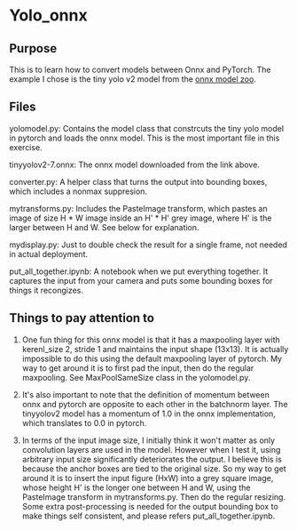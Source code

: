 # Yolo_onnx

## Purpose
This is to learn how to convert models between Onnx and PyTorch. The example I chose is the tiny yolo v2 model from the [onnx model zoo](https://github.com/onnx/models/tree/main/validated/vision/object_detection_segmentation/tiny-yolov2). 

## Files
yolomodel.py: Contains the model class that constrcuts the tiny yolo model in pytorch and loads the onnx model. This is the most important file in this exercise.

tinyyolov2-7.onnx: The onnx model downloaded from the link above.

converter.py: A helper class that turns the output into bounding boxes, which includes a nonmax suppresion.

mytransforms.py: Includes the PasteImage transform, which pastes an image of size H * W image inside an H' * H' grey image, where H' is the larger between H and W. See below for explanation.

mydisplay.py: Just to double check the result for a single frame, not needed in actual deployment.

put_all_together.ipynb: A notebook when we put everything together. It captures the input from your camera and puts some bounding boxes for things it recongizes.

## Things to pay attention to
1. One fun thing for this onnx model is that it has a maxpooling layer with kerenl_size 2, stride 1 and maintains the input shape (13x13). It is actually impossible to do this using the default maxpooling layer of pytorch. My way to get around it is to first pad the input, then do the regular maxpooling. See MaxPoolSameSize class in the yolomodel.py.

2. It's also important to note that the definition of momentum between onnx and pytorch are opposite to each other in the batchnorm layer. The tinyyolov2 model has a momentum of 1.0 in the onnx implementation, which translates to 0.0 in pytorch.

3. In terms of the input image size, I initially think it won't matter as only convolution layers are used in the model. However when I test it, using arbitrary input size significantly deteriorates the output. I believe this is because the anchor boxes are tied to the original size. So my way to get around it is to insert the input figure (HxW) into a grey square image, whose height H' is the longer one between H and W, using the PasteImage transform in mytransforms.py. Then do the regular resizing. Some extra post-processing is needed for the output bounding box to make things self consistent, and please refers put_all_together.ipynb.